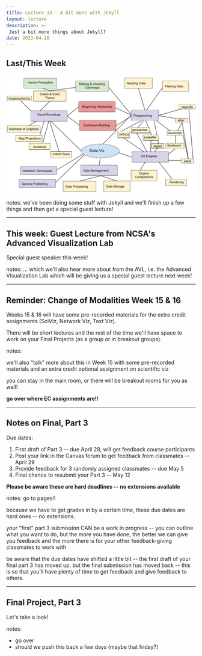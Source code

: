 ```yaml
---
title: Lecture 13 - A bit more with Jekyll
layout: lecture
description: >-
 Just a bit more things about Jekyll? 
date: 2023-04-18
---
```


## Last/This Week

<img src="../week13/images/week13_spring2023.png">

notes:
we've been doing some stuff with Jekyll and we'll finish up a few things and then get a special guest lecture!

---

## This week: Guest Lecture from NCSA's Advanced Visualization Lab

Special guest speaker this week!

notes:
... which we'll also hear more about from the AVL, i.e. the Advanced Visualization Lab which will be giving us a special guest lecture next week!

---

## Reminder: Change of Modalities Week 15 & 16

Weeks 15 & 16 will have some pre-recorded materials for the extra credit assignments (SciViz, Network Viz, Text Viz).

There will be short lectures and the rest of the time we'll have space to work on your Final Projects (as a group or in breakout groups).

notes:

we'll also "talk" more about this in Week 15 with some pre-recorded materials and an extra credit optional assignment on scientific viz

you can stay in the main room, or there will be breakout rooms for you as well!

**go over where EC assignments are!!**

---

## Notes on Final, Part 3

Due dates:
 1. First draft of Part 3 -- due April 28, will get feedback course participants 
 1. Post your link in the Canvas forum to get feedback from classmates -- April 29
 1. Provide feedback for 3 randomly assigned classmates -- due May 5 
 1. Final chance to resubmit your Part 3 -- May 12 
 
**Please be aware these are hard deadlines -- no extensions available**
 
notes:
go to pages!!

because we have to get grades in by a certain time, these due dates are hard ones -- no extensions.

your "first" part 3 submission CAN be a work in progress -- you can outline what you want to do, but the more you have done, the better we can give you feedback and the more there is for your other feedback-giving classmates to work with

be aware that the due dates have shifted a little bit -- the first draft of your final part 3 has moved up, but the final submission has moved back -- this is so that you'll have plenty of time to get feedback and give feedback to others.



---

## Final Project, Part 3

Let's take a look!

notes:

* go over
* should we push this back a few days (maybe that friday?)

